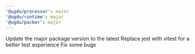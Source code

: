 ```yaml
---
'@ugdu/processor': major
'@ugdu/runtime': major
'@ugdu/packer': major
---
```


Update the major package version to the latest
Replace jest with vitest for a better test experience
Fix some bugs

